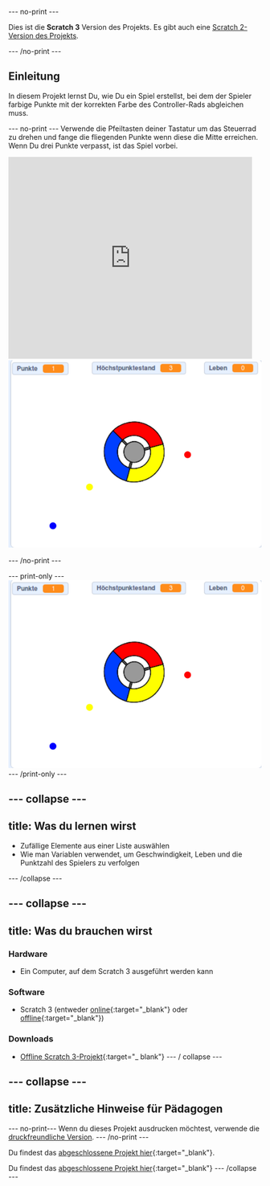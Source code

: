 \--- no-print \---

Dies ist die **Scratch 3** Version des Projekts. Es gibt auch eine [Scratch 2-Version des Projekts](https://projects.raspberrypi.org/en/projects/catch-the-dots-scratch2).

\--- /no-print \---

## Einleitung

In diesem Projekt lernst Du, wie Du ein Spiel erstellst, bei dem der Spieler farbige Punkte mit der korrekten Farbe des Controller-Rads abgleichen muss.

\--- no-print \--- Verwende die Pfeiltasten deiner Tastatur um das Steuerrad zu drehen und fange die fliegenden Punkte wenn diese die Mitte erreichen. Wenn Du drei Punkte verpasst, ist das Spiel vorbei.

<div class="scratch-preview">
  <iframe allowtransparency="true" width="485" height="402" src="https://scratch.mit.edu/projects/embed/252923761/?autostart=false" frameborder="0" scrolling="no"></iframe>
  <img src="images/dots-final.png">
</div>

\--- /no-print \---

\--- print-only \--- ![Dots screenshot](images/dots-final.png) \--- /print-only \---

## \--- collapse \---

## title: Was du lernen wirst

+ Zufällige Elemente aus einer Liste auswählen
+ Wie man Variablen verwendet, um Geschwindigkeit, Leben und die Punktzahl des Spielers zu verfolgen

\--- /collapse \---

## \--- collapse \---

## title: Was du brauchen wirst

### Hardware

+ Ein Computer, auf dem Scratch 3 ausgeführt werden kann

### Software

+ Scratch 3 (entweder [online](http://rpf.io/scratchon){:target="_blank"} oder [offline](http://rpf.io/scratchoff){:target="_blank"})

### Downloads

+ [Offline Scratch 3-Projekt](http://rpf.io/p/en/catch-the-dots-go){:target="_ blank"} \--- / collapse \---

## \--- collapse \---

## title: Zusätzliche Hinweise für Pädagogen

\--- no-print\--- Wenn du dieses Projekt ausdrucken möchtest, verwende die [druckfreundliche Version](https://projects.raspberrypi.org/en/projects/catch-the-dots/print). \--- /no-print \---

Du findest das [abgeschlossene Projekt hier](http://rpf.io/p/en/catch-the-dots-get){:target="_blank"}.

Du findest das [abgeschlossene Projekt hier](https://scratch.mit.edu/projects/252923761/#editor){:target="_blank"} \--- /collapse \---